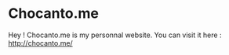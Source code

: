 # Chocanto.me

Hey ! Chocanto.me is my personnal website. You can visit it here : http://chocanto.me/

